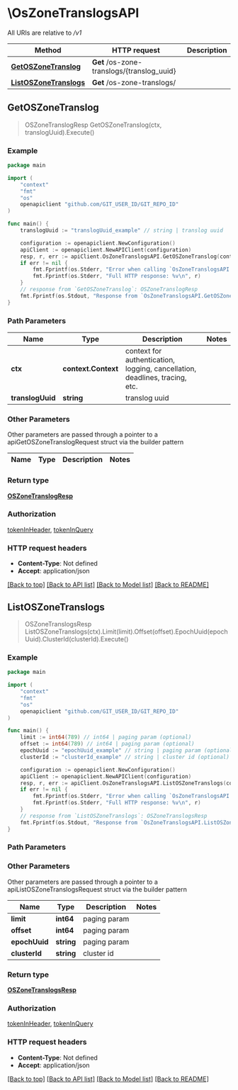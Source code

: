 # \OsZoneTranslogsAPI

All URIs are relative to */v1*

Method | HTTP request | Description
------------- | ------------- | -------------
[**GetOSZoneTranslog**](OsZoneTranslogsAPI.md#GetOSZoneTranslog) | **Get** /os-zone-translogs/{translog_uuid} | 
[**ListOSZoneTranslogs**](OsZoneTranslogsAPI.md#ListOSZoneTranslogs) | **Get** /os-zone-translogs/ | 



## GetOSZoneTranslog

> OSZoneTranslogResp GetOSZoneTranslog(ctx, translogUuid).Execute()





### Example

```go
package main

import (
	"context"
	"fmt"
	"os"
	openapiclient "github.com/GIT_USER_ID/GIT_REPO_ID"
)

func main() {
	translogUuid := "translogUuid_example" // string | translog uuid

	configuration := openapiclient.NewConfiguration()
	apiClient := openapiclient.NewAPIClient(configuration)
	resp, r, err := apiClient.OsZoneTranslogsAPI.GetOSZoneTranslog(context.Background(), translogUuid).Execute()
	if err != nil {
		fmt.Fprintf(os.Stderr, "Error when calling `OsZoneTranslogsAPI.GetOSZoneTranslog``: %v\n", err)
		fmt.Fprintf(os.Stderr, "Full HTTP response: %v\n", r)
	}
	// response from `GetOSZoneTranslog`: OSZoneTranslogResp
	fmt.Fprintf(os.Stdout, "Response from `OsZoneTranslogsAPI.GetOSZoneTranslog`: %v\n", resp)
}
```

### Path Parameters


Name | Type | Description  | Notes
------------- | ------------- | ------------- | -------------
**ctx** | **context.Context** | context for authentication, logging, cancellation, deadlines, tracing, etc.
**translogUuid** | **string** | translog uuid | 

### Other Parameters

Other parameters are passed through a pointer to a apiGetOSZoneTranslogRequest struct via the builder pattern


Name | Type | Description  | Notes
------------- | ------------- | ------------- | -------------


### Return type

[**OSZoneTranslogResp**](OSZoneTranslogResp.md)

### Authorization

[tokenInHeader](../README.md#tokenInHeader), [tokenInQuery](../README.md#tokenInQuery)

### HTTP request headers

- **Content-Type**: Not defined
- **Accept**: application/json

[[Back to top]](#) [[Back to API list]](../README.md#documentation-for-api-endpoints)
[[Back to Model list]](../README.md#documentation-for-models)
[[Back to README]](../README.md)


## ListOSZoneTranslogs

> OSZoneTranslogsResp ListOSZoneTranslogs(ctx).Limit(limit).Offset(offset).EpochUuid(epochUuid).ClusterId(clusterId).Execute()





### Example

```go
package main

import (
	"context"
	"fmt"
	"os"
	openapiclient "github.com/GIT_USER_ID/GIT_REPO_ID"
)

func main() {
	limit := int64(789) // int64 | paging param (optional)
	offset := int64(789) // int64 | paging param (optional)
	epochUuid := "epochUuid_example" // string | paging param (optional)
	clusterId := "clusterId_example" // string | cluster id (optional)

	configuration := openapiclient.NewConfiguration()
	apiClient := openapiclient.NewAPIClient(configuration)
	resp, r, err := apiClient.OsZoneTranslogsAPI.ListOSZoneTranslogs(context.Background()).Limit(limit).Offset(offset).EpochUuid(epochUuid).ClusterId(clusterId).Execute()
	if err != nil {
		fmt.Fprintf(os.Stderr, "Error when calling `OsZoneTranslogsAPI.ListOSZoneTranslogs``: %v\n", err)
		fmt.Fprintf(os.Stderr, "Full HTTP response: %v\n", r)
	}
	// response from `ListOSZoneTranslogs`: OSZoneTranslogsResp
	fmt.Fprintf(os.Stdout, "Response from `OsZoneTranslogsAPI.ListOSZoneTranslogs`: %v\n", resp)
}
```

### Path Parameters



### Other Parameters

Other parameters are passed through a pointer to a apiListOSZoneTranslogsRequest struct via the builder pattern


Name | Type | Description  | Notes
------------- | ------------- | ------------- | -------------
 **limit** | **int64** | paging param | 
 **offset** | **int64** | paging param | 
 **epochUuid** | **string** | paging param | 
 **clusterId** | **string** | cluster id | 

### Return type

[**OSZoneTranslogsResp**](OSZoneTranslogsResp.md)

### Authorization

[tokenInHeader](../README.md#tokenInHeader), [tokenInQuery](../README.md#tokenInQuery)

### HTTP request headers

- **Content-Type**: Not defined
- **Accept**: application/json

[[Back to top]](#) [[Back to API list]](../README.md#documentation-for-api-endpoints)
[[Back to Model list]](../README.md#documentation-for-models)
[[Back to README]](../README.md)

